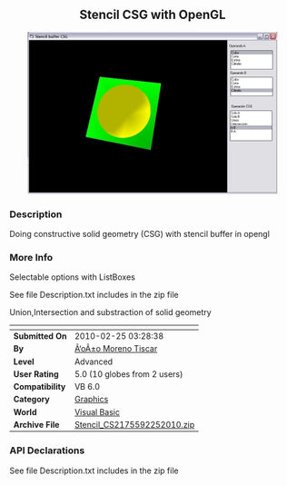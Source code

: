 ﻿<div align="center">

## Stencil CSG with OpenGL

<img src="PIC20102257202041.jpg">
</div>

### Description

Doing constructive solid geometry (CSG) with stencil buffer in opengl
 
### More Info
 
Selectable options with ListBoxes

See file Description.txt includes in the zip file

Union,Intersection and substraction of solid geometry


<span>             |<span>
---                |---
**Submitted On**   |2010-02-25 03:28:38
**By**             |[Ã‘oÃ±o Moreno Tiscar](https://github.com/Planet-Source-Code/PSCIndex/blob/master/ByAuthor/o-o-moreno-tiscar.md)
**Level**          |Advanced
**User Rating**    |5.0 (10 globes from 2 users)
**Compatibility**  |VB 6\.0
**Category**       |[Graphics](https://github.com/Planet-Source-Code/PSCIndex/blob/master/ByCategory/graphics__1-46.md)
**World**          |[Visual Basic](https://github.com/Planet-Source-Code/PSCIndex/blob/master/ByWorld/visual-basic.md)
**Archive File**   |[Stencil\_CS2175592252010\.zip](https://github.com/Planet-Source-Code/o-o-moreno-tiscar-stencil-csg-with-opengl__1-72940/archive/master.zip)

### API Declarations

See file Description.txt includes in the zip file





